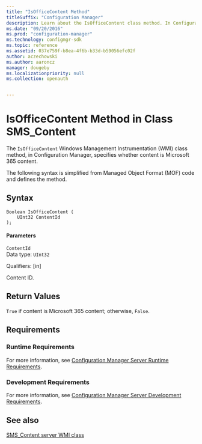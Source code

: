 ```yaml
---
title: "IsOfficeContent Method"
titleSuffix: "Configuration Manager"
description: Learn about the IsOfficeContent class method. In Configuration Manager, this method specifies whether content is Microsoft 365 content.
ms.date: "09/20/2016"
ms.prod: "configuration-manager"
ms.technology: configmgr-sdk
ms.topic: reference
ms.assetid: 037e759f-b8ea-4f6b-b33d-b59056efc02f
author: aczechowski
ms.author: aaroncz
manager: dougeby
ms.localizationpriority: null
ms.collection: openauth


---
```

# IsOfficeContent Method in Class SMS_Content
The `IsOfficeContent` Windows Management Instrumentation (WMI) class method, in Configuration Manager, specifies whether content is Microsoft 365 content.  

 The following syntax is simplified from Managed Object Format (MOF) code and defines the method.  

## Syntax  

```  
Boolean IsOfficeContent (  
    UInt32 ContentId  
);  

```  

#### Parameters  
 `ContentId`  
 Data type: `UInt32`  

 Qualifiers: [in]  

 Content ID.  

## Return Values  
 `True` if content is Microsoft 365 content; otherwise, `False`.  

## Requirements  

### Runtime Requirements  
 For more information, see [Configuration Manager Server Runtime Requirements](../../../../../develop/core/reqs/server-runtime-requirements.md).  

### Development Requirements  
 For more information, see [Configuration Manager Server Development Requirements](../../../../../develop/core/reqs/server-development-requirements.md).  

## See also

[SMS_Content server WMI class](sms_content-server-wmi-class.md)
